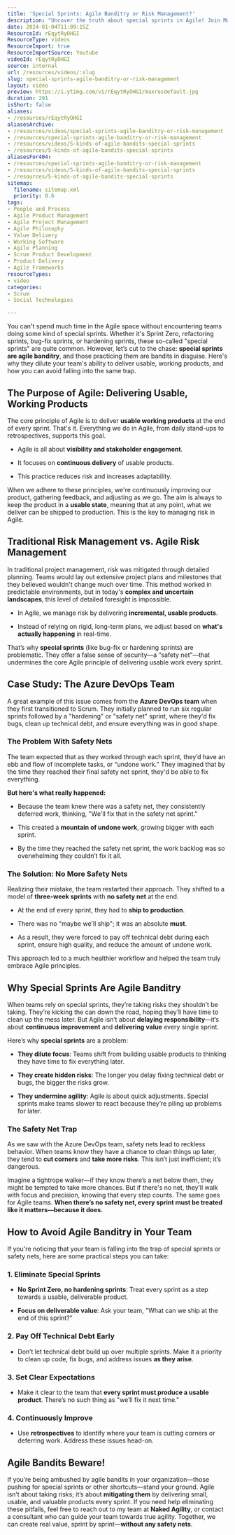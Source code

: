 ```yaml
---
title: 'Special Sprints: Agile Banditry or Risk Management?'
description: "Uncover the truth about special sprints in Agile! Join Martin as he reveals their pitfalls and impact on product delivery. \U0001F680\U0001F50D #Agile #SpecialSprints"
date: 2024-01-04T11:09:15Z
ResourceId: rEqytRyOHGI
ResourceType: videos
ResourceImport: true
ResourceImportSource: Youtube
videoId: rEqytRyOHGI
source: internal
url: /resources/videos/:slug
slug: special-sprints-agile-banditry-or-risk-management
layout: video
preview: https://i.ytimg.com/vi/rEqytRyOHGI/maxresdefault.jpg
duration: 291
isShort: false
aliases:
- /resources/rEqytRyOHGI
aliasesArchive:
- /resources/videos/special-sprints-agile-banditry-or-risk-management
- /resources/special-sprints-agile-banditry-or-risk-management
- /resources/videos/5-kinds-of-agile-bandits-special-sprints
- /resources/5-kinds-of-agile-bandits-special-sprints
aliasesFor404:
- /resources/special-sprints-agile-banditry-or-risk-management
- /resources/videos/5-kinds-of-agile-bandits-special-sprints
- /resources/5-kinds-of-agile-bandits-special-sprints
sitemap:
  filename: sitemap.xml
  priority: 0.6
tags:
- People and Process
- Agile Product Management
- Agile Project Management
- Agile Philosophy
- Value Delivery
- Working Software
- Agile Planning
- Scrum Product Development
- Product Delivery
- Agile Frameworks
resourceTypes:
- video
categories:
- Scrum
- Social Technologies

---
```

You can't spend much time in the Agile space without encountering teams doing some kind of special sprints. Whether it's Sprint Zero, refactoring sprints, bug-fix sprints, or hardening sprints, these so-called "special sprints" are quite common. However, let’s cut to the chase: **special sprints are agile banditry**, and those practicing them are bandits in disguise. Here's why they dilute your team's ability to deliver usable, working products, and how you can avoid falling into the same trap.

## **The Purpose of Agile: Delivering Usable, Working Products**

The core principle of Agile is to deliver **usable working products** at the end of every sprint. That's it. Everything we do in Agile, from daily stand-ups to retrospectives, supports this goal.

- Agile is all about **visibility and stakeholder engagement**.

- It focuses on **continuous delivery** of usable products.

- This practice reduces risk and increases adaptability.

When we adhere to these principles, we're continuously improving our product, gathering feedback, and adjusting as we go. The aim is always to keep the product in a **usable state**, meaning that at any point, what we deliver can be shipped to production. This is the key to managing risk in Agile.

## **Traditional Risk Management vs. Agile Risk Management**

In traditional project management, risk was mitigated through detailed planning. Teams would lay out extensive project plans and milestones that they believed wouldn't change much over time. This method worked in predictable environments, but in today's **complex and uncertain landscapes**, this level of detailed foresight is impossible.

- In Agile, we manage risk by delivering **incremental, usable products**.

- Instead of relying on rigid, long-term plans, we adjust based on **what's actually happening** in real-time.

That’s why **special sprints** (like bug-fix or hardening sprints) are problematic. They offer a false sense of security—a “safety net”—that undermines the core Agile principle of delivering usable work every sprint.

## **Case Study: The Azure DevOps Team**

A great example of this issue comes from the **Azure DevOps team** when they first transitioned to Scrum. They initially planned to run six regular sprints followed by a "hardening" or "safety net" sprint, where they'd fix bugs, clean up technical debt, and ensure everything was in good shape.

### **The Problem With Safety Nets**

The team expected that as they worked through each sprint, they’d have an ebb and flow of incomplete tasks, or “undone work.” They imagined that by the time they reached their final safety net sprint, they'd be able to fix everything.

**But here's what really happened:**

- Because the team knew there was a safety net, they consistently deferred work, thinking, "We'll fix that in the safety net sprint."

- This created a **mountain of undone work**, growing bigger with each sprint.

- By the time they reached the safety net sprint, the work backlog was so overwhelming they couldn’t fix it all.

### **The Solution: No More Safety Nets**

Realizing their mistake, the team restarted their approach. They shifted to a model of **three-week sprints** with **no safety net** at the end.

- At the end of every sprint, they had to **ship to production**.

- There was no "maybe we'll ship"; it was an absolute **must**.

- As a result, they were forced to pay off technical debt during each sprint, ensure high quality, and reduce the amount of undone work.

This approach led to a much healthier workflow and helped the team truly embrace Agile principles.

## **Why Special Sprints Are Agile Banditry**

When teams rely on special sprints, they’re taking risks they shouldn’t be taking. They’re kicking the can down the road, hoping they’ll have time to clean up the mess later. But Agile isn’t about **delaying responsibility**—it’s about **continuous improvement** and **delivering value** every single sprint.

Here’s why **special sprints** are a problem:

- **They dilute focus**: Teams shift from building usable products to thinking they have time to fix everything later.

- **They create hidden risks**: The longer you delay fixing technical debt or bugs, the bigger the risks grow.

- **They undermine agility**: Agile is about quick adjustments. Special sprints make teams slower to react because they’re piling up problems for later.

### **The Safety Net Trap**

As we saw with the Azure DevOps team, safety nets lead to reckless behavior. When teams know they have a chance to clean things up later, they tend to **cut corners** and **take more risks**. This isn’t just inefficient; it’s dangerous.

Imagine a tightrope walker—if they know there’s a net below them, they might be tempted to take more chances. But if there's no net, they’ll walk with focus and precision, knowing that every step counts. The same goes for Agile teams. **When there’s no safety net, every sprint must be treated like it matters—because it does.**

## **How to Avoid Agile Banditry in Your Team**

If you're noticing that your team is falling into the trap of special sprints or safety nets, here are some practical steps you can take:

### **1\. Eliminate Special Sprints**

- **No Sprint Zero, no hardening sprints**: Treat every sprint as a step towards a usable, deliverable product.

- **Focus on deliverable value**: Ask your team, "What can we ship at the end of this sprint?"

### **2\. Pay Off Technical Debt Early**

- Don’t let technical debt build up over multiple sprints. Make it a priority to clean up code, fix bugs, and address issues **as they arise**.

### **3\. Set Clear Expectations**

- Make it clear to the team that **every sprint must produce a usable product**. There’s no such thing as "we’ll fix it next time."

### **4\. Continuously Improve**

- Use **retrospectives** to identify where your team is cutting corners or deferring work. Address these issues head-on.

## **Agile Bandits Beware!**

If you’re being ambushed by agile bandits in your organization—those pushing for special sprints or other shortcuts—stand your ground. Agile isn’t about taking risks; it’s about **mitigating them** by delivering small, usable, and valuable products every sprint. If you need help eliminating these pitfalls, feel free to reach out to my team at **Naked Agility**, or contact a consultant who can guide your team towards true agility. Together, we can create real value, sprint by sprint—**without any safety nets**.
